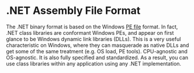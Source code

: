 .NET Assembly File Format
=========================

The .NET binary format is based on the Windows [PE file](http://en.wikipedia.org/wiki/Portable_Executable) format. In fact, .NET class libraries are conformant Windows PEs, and appear on first glance to be Windows dynamic link libraries (DLLs). This is a very useful characteristic on Windows, where they can masquerade as native DLLs and get some of the same treatment (e.g. OS load, PE tools). 
CPU-agnostic and OS-agnostic. It is also fully specified and standardized. As a result, you can use class libraries within any application using any .NET implementation.